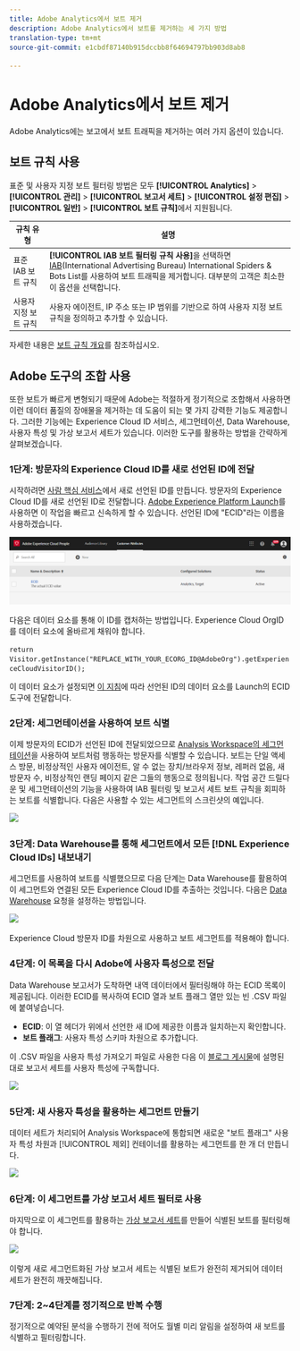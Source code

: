 ```yaml
---
title: Adobe Analytics에서 보트 제거
description: Adobe Analytics에서 보트를 제거하는 세 가지 방법
translation-type: tm+mt
source-git-commit: e1cbdf87140b915dccbb8f64694797bb903d8ab8

---
```



# Adobe Analytics에서 보트 제거

Adobe Analytics에는 보고에서 보트 트래픽을 제거하는 여러 가지 옵션이 있습니다.

## 보트 규칙 사용

표준 및 사용자 지정 보트 필터링 방법은 모두 **[!UICONTROL Analytics]** > **[!UICONTROL 관리]** > **[!UICONTROL 보고서 세트]** > **[!UICONTROL 설정 편집]** > **[!UICONTROL 일반]** > **[!UICONTROL 보트 규칙]**&#x200B;에서 지원됩니다.

| 규칙 유형 | 설명 |
|--- |--- |
| 표준 IAB 보트 규칙 | **[!UICONTROL IAB 보트 필터링 규칙 사용]**&#x200B;을 선택하면 [IAB](https://www.iab.com/)(International Advertising Bureau) International Spiders &amp; Bots List를 사용하여 보트 트래픽을 제거합니다. 대부분의 고객은 최소한 이 옵션을 선택합니다. |
| 사용자 지정 보트 규칙 | 사용자 에이전트, IP 주소 또는 IP 범위를 기반으로 하여 사용자 지정 보트 규칙을 정의하고 추가할 수 있습니다. |

자세한 내용은 [보트 규칙 개요](/help/admin/admin/bot-removal/bot-rules.md)를 참조하십시오.

## Adobe 도구의 조합 사용

또한 보트가 빠르게 변형되기 때문에 Adobe는 적절하게 정기적으로 조합해서 사용하면 이런 데이터 품질의 장애물을 제거하는 데 도움이 되는 몇 가지 강력한 기능도 제공합니다. 그러한 기능에는 Experience Cloud ID 서비스, 세그먼테이션, Data Warehouse, 사용자 특성 및 가상 보고서 세트가 있습니다. 이러한 도구를 활용하는 방법을 간략하게 살펴보겠습니다.

### 1단계: 방문자의 Experience Cloud ID를 새로 선언된 ID에 전달

시작하려면 [사람 핵심 서비스](https://docs.adobe.com/content/help/en/core-services/interface/audiences/audience-library.html)에서 새로 선언된 ID를 만듭니다. 방문자의 Experience Cloud ID를 새로 선언된 ID로 전달합니다. [Adobe Experience Platform Launch](https://docs.adobe.com/content/help/ko-KR/launch/using/implement/solutions/idservice-save.html)를 사용하면 이 작업을 빠르고 신속하게 할 수 있습니다. 선언된 ID에 &quot;ECID&quot;라는 이름을 사용하겠습니다.

![](assets/bot-cust-attr-setup.png)

다음은 데이터 요소를 통해 이 ID를 캡처하는 방법입니다. Experience Cloud OrgID를 데이터 요소에 올바르게 채워야 합니다.

```return Visitor.getInstance("REPLACE_WITH_YOUR_ECORG_ID@AdobeOrg").getExperienceCloudVisitorID();```

이 데이터 요소가 설정되면 [이 지침](https://docs.adobe.com/content/help/ko-KR/launch/using/implement/solutions/idservice-save.html)에 따라 선언된 ID의 데이터 요소를 Launch의 ECID 도구에 전달합니다.

### 2단계: 세그먼테이션을 사용하여 보트 식별

이제 방문자의 ECID가 선언된 ID에 전달되었으므로 [Analysis Workspace의 세그먼테이션](https://docs.adobe.com/content/help/ko-KR/analytics/analyze/analysis-workspace/components/t-freeform-project-segment.html)을 사용하여 보트처럼 행동하는 방문자를 식별할 수 있습니다. 보트는 단일 액세스 방문, 비정상적인 사용자 에이전트, 알 수 없는 장치/브라우저 정보, 레퍼러 없음, 새 방문자 수, 비정상적인 랜딩 페이지 같은 그들의 행동으로 정의됩니다. 작업 공간 드릴다운 및 세그먼테이션의 기능을 사용하여 IAB 필터링 및 보고서 세트 보트 규칙을 회피하는 보트를 식별합니다. 다음은 사용할 수 있는 세그먼트의 스크린샷의 예입니다.

![](assets/bot-filter-seg1.png)

### 3단계: Data Warehouse를 통해 세그먼트에서 모든 [!DNL Experience Cloud IDs] 내보내기

세그먼트를 사용하여 보트를 식별했으므로 다음 단계는 Data Warehouse를 활용하여 이 세그먼트와 연결된 모든 Experience Cloud ID를 추출하는 것입니다. 다음은 [Data Warehouse](https://docs.adobe.com/content/help/ko-KR/analytics/export/data-warehouse/data-warehouse.html) 요청을 설정하는 방법입니다.

![](assets/bot-dwh-3.png)

Experience Cloud 방문자 ID를 차원으로 사용하고 보트 세그먼트를 적용해야 합니다.

### 4단계: 이 목록을 다시 Adobe에 사용자 특성으로 전달

Data Warehouse 보고서가 도착하면 내역 데이터에서 필터링해야 하는 ECID 목록이 제공됩니다. 이러한 ECID를 복사하여 ECID 열과 보트 플래그 열만 있는 빈 .CSV 파일에 붙여넣습니다.

* **ECID**: 이 열 헤더가 위에서 선언한 새 ID에 제공한 이름과 일치하는지 확인합니다.
* **보트 플래그**: 사용자 특성 스키마 차원으로 추가합니다.

이 .CSV 파일을 사용자 특성 가져오기 파일로 사용한 다음 이 [블로그 게시물](https://theblog.adobe.com/link-digital-behavior-customers)에 설명된 대로 보고서 세트를 사용자 특성에 구독합니다.

![](assets/bot-csv-4.png)

### 5단계: 새 사용자 특성을 활용하는 세그먼트 만들기

데이터 세트가 처리되어 Analysis Workspace에 통합되면 새로운 &quot;보트 플래그&quot; 사용자 특성 차원과 [!UICONTROL 제외] 컨테이너를 활용하는 세그먼트를 한 개 더 만듭니다.

![](assets/bot-filter-seg2.png)

### 6단계: 이 세그먼트를 가상 보고서 세트 필터로 사용

마지막으로 이 세그먼트를 활용하는 [가상 보고서 세트](/help/components/vrs/vrs-about.md)를 만들어 식별된 보트를 필터링해야 합니다.

![](assets/bot-vrs.png)

이렇게 새로 세그먼트화된 가상 보고서 세트는 식별된 보트가 완전히 제거되어 데이터 세트가 완전히 깨끗해집니다.

### 7단계: 2~4단계를 정기적으로 반복 수행

정기적으로 예약된 분석을 수행하기 전에 적어도 월별 미리 알림을 설정하여 새 보트를 식별하고 필터링합니다.
